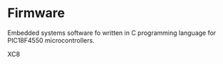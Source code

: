 Firmware
========

Embedded systems software fo written in C programming language for PIC18F4550 microcontrollers.

XC8
